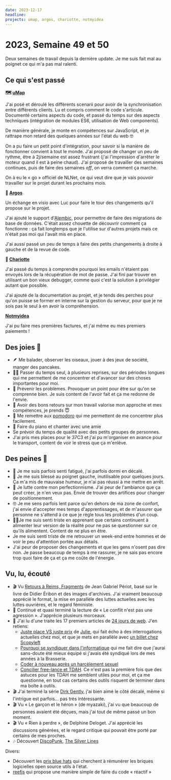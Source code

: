 ```yaml
---
date: 2023-12-17
headline: 
projects: umap, argos, chariotte, notmyidea
---
```


# 2023, Semaine 49 et 50

Deux semaines de travail depuis la dernière update. Je me suis fait mal au poignet ce qui m'a pas mal ralenti.

## Ce qui s'est passé

**🗺️ [uMap](https://github.com/umap-project/umap/)**

J'ai posé et déroulé les différents scenarii pour avoir de la synchronisation entre différents clients. Lu et compris comment le code s'articule. Documenté certains aspects du code, et passé du temps sur des aspects techniques (intégration de modules ES6, utilisation de Web components).

De manière générale, je monte en compétences sur JavaScript, et je rattrape mon retard des quelques années sur l'état du web 🤓

On a pu faire un petit point d'intégration, pour savoir si la manière de fonctionner convient à tout le monde. J'ai proposé de changer un peu de rythme, être à 2j/semaine est assez frustrant (j'ai l'impression d'arrêter le moteur quand il est à peine chaud). J'ai proposé de travailler des semaines continues, puis de faire des semaines *off*, on verra comment ça marche.

On à eu le « go » officiel de NLNet, ce qui veut dire que je vais pouvoir travailler sur le projet durant les prochains mois. 

**🚨 [Argos](https://framagit.org/framasoft/framaspace/argos)**

Un échange en visio avec Luc pour faire le tour des changements qu'il propose sur le projet.

J'ai ajouté le support d'[Alembic](https://alembic.sqlalchemy.org), pour permettre de faire des migrations de base de données. C'était assez chouette de découvrir comment ça fonctionne : ça fait longtemps que je l'utilise sur d'autres projets mais ce n'était pas moi qui l'avait mis en place.

J'ai aussi passé un peu de temps à faire des petits changements à droite à gauche et de la revue de code.

**🧺 [Chariotte](https://gitlab.com/la-chariotte/)**

J'ai passé du temps à comprendre pourquoi les emails n'étaient pas envoyés lors de la récupération de mot de passe. J'ai fini par trouver en utilisant un bon vieux debugger, comme quoi c'est la solution à privilégier autant que possible.

J'ai ajouté de la documentation au projet, et je tends des perches pour qu'on puisse se former en interne sur la gestion du serveur, pour que je ne sois pas le seul à en avoir la compréhension.

**[Notmyidea](https://blog.notmyidea.org)**

J'ai pu faire mes premières factures, et j'ai même eu mes premiers paiements !

## Des joies 🤗

- 🪶 Me balader, observer les oiseaux, jouer à des jeux de société, manger des pancakes.
- 🧘🏼 Passer du temps seul, à plusieurs reprises, sur des périodes longues qui me permettent de me concentrer et d'avancer sur des choses importantes pour moi.
- 🌱 Prévenir les problèmes. Provoquer un point pour être sur qu'on se comprenne bien. Je suis content de l'avoir fait et ça me redonne de l'envie.
- 🤗 Avoir des bons retours sur mon travail valorise mon approche et mes compétences, je prends 😇
- 🍅 Me remettre aux [pomodoro](https://fr.wikipedia.org/wiki/Technique_Pomodoro) qui me permettent de me concentrer plus facilement.
- 🎹 Faire du piano et chanter avec une amie
- Se prévoir du temps de qualité avec des petits groupes de personnes.
- J'ai pris mes places pour le 37C3 et j'ai pu m'organiser en avance pour le transport, content de voir le stress que ça m'enlève.

## Des peines 😬

- 🥱 Je me suis parfois senti fatigué, j'ai parfois dormi en décalé.
- 🏸 Je me suis blessé au poignet gauche, inutilisable pour quelques jours. Ça m'a mis de mauvaise humeur, je n'ai pas réussi à me mettre en arrêt.
- 😤 Je lutte contre mon perfectionnisme. J'ai peur de l'ambiance que ça peut créer, je n'en veux pas. Envie de trouver des artifices pour changer de positionnement.
- 🤓 Je me sens parfois lent parce qu'en dehors de ma zone de confort, j'ai envie d'accepter mes temps d'apprentissages, et de m'assurer que personne ne s'attend à ce que je règle tous les problèmes d'un coup.
- 🫷🏼Je me suis senti triste en apprenant que certains continuent à alimenter leur version de la réalité pour ne pas se questionner sur ce qu'ils alimentent. Content de ne plus en être.
- Je me suis senti triste de me retrouver un week-end entre hommes et de voir le peu d'attention portée aux détails.
- J'ai peur de proposer des changements et que les gens n'osent pas dire non. Je passe beaucoup de temps à me rassurer, je ne sais pas encore trop quoi faire de ça et ça me coûte de l'énergie.

## Vu, lu, écouté

- 🎬 Vu [Retours à Reims, Fragments](https://fr.wikipedia.org/wiki/Retour_%C3%A0_Reims_(Fragments)) de Jean Gabriel Périot, basé sur le livre de Didier Éribon et des images d'archives. J'ai vraiment beaucoup apprécié le format, la mise en parallèle des luttes actuelles avec les luttes ouvrières, et le regard féministe.
- 📖 Continué et quasi terminé la lecture de « Le conflit n'est pas une agression ». J'apprécie plusieurs morceaux.
- 📘 J'ai lu d'une traite les 17 premiers articles de [24 jours de web](https://www.24joursdeweb.fr/). J'en retiens: 
  - [Juste place VS juste prix](https://www.24joursdeweb.fr/2023/juste-place-vs-juste-prix/) de [Julie](https://juliebrillet.fr/), qui fait écho à des interrogations actuelles chez moi, et que je mets en parallèle avec [un billet chez Scopyleft](http://scopyleft.fr/blog/2023/petit-panorama-des-pratiques-de-remuneration-en-horizontalite/)
  - [Pourquoi se syndiquer dans l'informatique](https://www.24joursdeweb.fr/2023/pourquoi-se-syndiquer-dans-linformatique/) qui me fait dire que j'aurai sans-doute été mieux équipé si j'avais été syndiqué lors de mes années à la Brasserie.
  - [Coder à nouveau après un harcèlement sexuel](https://www.24joursdeweb.fr/2023/coder-a-nouveau-apres-un-harcelement-sexuel/)
  - [Concilier free-lance et TDAH](https://www.24joursdeweb.fr/2023/coder-a-nouveau-apres-un-harcelement-sexuel/). Ce n'est pas la première fois que des astuces pour les TDAH me semblent utiles pour moi, et ça me questionne, en tout cas certains des outils risquent de terminer dans ma boîte à outils.
- 🎬 J'ai terminé la série [Dirk Gently](https://fr.wikipedia.org/wiki/Dirk_Gently,_d%C3%A9tective_holistique_(s%C3%A9rie_t%C3%A9l%C3%A9vis%C3%A9e)), j'ai bien aimé le côté décalé, même si l'intrigue est parfois… pas très intéressante.
- 🎬 Vu « Le garçon et le héron » (de myazaki), j'ai vu que beaucoup de personnes avaient été déçues, mais j'ai tout de même passé un bon moment.
- 🎬 Vu « Rien à perdre », de Delphine Deloget. J'ai apprécié les discussions générées, et le regard critique qui pouvait être porté par certains de mes proches.
- 🎶 Découvert [DiscoPunk](https://www.diskopunk.com/), [The Silver Lines ](https://www.thesilverlinesuk.com/)

Divers:

- Découvert les [prix blue hats](https://code.gouv.fr/fr/bluehats/prix-bluehats/) qui cherchent à rémunérer les briques logicielles open source utils à l'état.
- [reefjs](https://reefjs.com/) qui propose une manière simple de faire du code « réactif »
